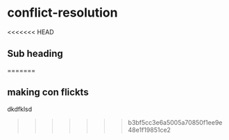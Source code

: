 # conflict-resolution

<<<<<<< HEAD
## Sub heading
=======
## making con flickts
dkdfklsd
>>>>>>> b3bf5cc3e6a5005a70850f1ee9e48e1f19851ce2
